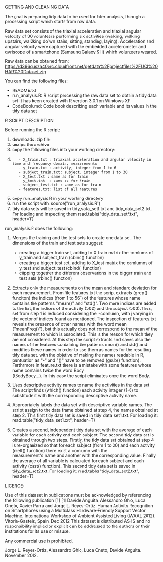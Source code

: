 GETTING AND CLEANING DATA

The goal is preparing tidy data to be used for later analysis, through 
a processing script which starts from row data.

Raw data set consists of the triaxial acceleration and triaxial angular velocity
of 30 volunteers performing six activities (walking, walking upstairs, wal2king do1wn stairs, 
sitting, standing, laying). Acceleration and angular velocity were captured with the embedded
accelerometer and gyriscope of a smartphone (Samsung Galaxy S II) which volunteers weared.

Raw data can be obtained from: 
https://d396qusza40orc.cloudfront.net/getdata%2Fprojectfiles%2FUCI%20HAR%20Dataset.zip 


You can find the following files:
- README.txt
- run_analysis.R: R script processing the raw data set to obtain a tidy data set
                  It has been created with R version 3.0.1 on  Windows XP
- CodeBook.md: Code book describing each variable and its values in the tidy data set








R SCRIPT DESCRIPTION


Before running the R script:

1.   downloads .zip file
2.   unzips the archive
3.   copy the following files into your working directory: 
4.   
          - X_train.txt : triaxial acceleration and angular velocity in time and frequancy domain, measurements
          - y_train.txt : activity, integer from 1 to 6
          - subject_train.txt: subject, integer from 1 to 30
          - X_test.txt : same as for train
          - y_test.txt  : same as for train
          - subject_test.txt : same as for train
          - features.txt: list of all features
          
4.   copy run_analysis.R in your working directory
5.   run the script with:
            source("run_analysis.R")
6.   tidy data sets will be saved in tidy_sata_set1.txt and tidy_data_set2.txt.
     For loading and inspecting them read.table("tidy_data_set*.txt", header=T)

            
            
        

run_analysis.R does the following:

1. Merges the training and the test sets to create one data set.
   The dimensions of the train and test sets suggest:
     - creating a bigger train set, adding to X_train matrix the comlums of y_train and subject_train (cbind() function)
     - creating a bigger test set, adding to X_test matrix the comlumns of y_test and subject_test (cbind() function)
     - clipping together the different observations in the bigger train and test sets (rbind() function)


2. Extracts only the measurements on the mean and standard deviation for each measurement. 
   From file features.txt the script extracts (grep() funciton) the indices (from 1 to 561) of the features whose name 
   contains the patterns "mean()" and "std()". 
   Two more indices are added to the list, the indices of the activity (562) and the subject (563).Thus, set from step 1
   is reduced considering the j-comlumn, with j varying in the vector of indices found as mentioned.
   The inspection of features.txt reveals the presence of other names with the word mean ("meanFreq()"), but this 
   actually does not correspond to the mean of the measurement to which is associated. This is the reason for which they    are not considered.
   At this step the script extracts and saves also the names of the features containing the patterns mean() and std()
   and modifies these names in order to use them as names for the resulting tidy data set. with the objetive of making      the names readable in R, puntuation as "-" and "()" have to be removed (gsub() function).
   Furthrmore in feature.txt there is a mistake with some features whose name contains twice the word Body          
   (tBodyBody...). 
   In this case the script eliminates once the word Body.


3. Uses descriptive activity names to name the activities in the data set
   The script finds (which() function) each activity integer (1-6) to substitude it with the corresponding descriptive      activity name.


4. Appropriately labels the data set with descriptive variable names.
   The script assign to the data frame obtained at step 4, the names obtained at step 2.
   This first tidy data set is saved in tidy_data_set1.txt. 
   For loading it: read.table("tidy_data_set1.txt", header=T)

    
5. Creates a second, independent tidy data set with the average of each variable for each activity and each subject.
   The second tidy data set is obtained through two steps. Firstly, the tidy data set obtained at step 4 is re-organized 
   so that for each subject (from 1 to 30) and each activity (melt() function) there exist a comlumn with the     
   measurement's name and another with the corresponding value. Finally the average of all variable is 
   calculated for each subject and each activity (cast() function).
   This second tidy data set is saved in tidy_data_set2.txt. 
   For loading it: read.table("tidy_data_set2.txt", header=T)



LICENCE:

Use of this dataset in publications must be acknowledged by referencing the following publication [1] 
[1] Davide Anguita, Alessandro Ghio, Luca Oneto, Xavier Parra and Jorge L. Reyes-Ortiz. Human Activity Recognition on Smartphones using a Multiclass 
Hardware-Friendly Support Vector Machine. International Workshop of Ambient Assisted Living (IWAAL 2012). Vitoria-Gasteiz, Spain. Dec 2012
This dataset is distributed AS-IS and no responsibility implied or explicit can be addressed to the authors or their institutions for its use or misuse. 

Any commercial use is prohibited.

Jorge L. Reyes-Ortiz, Alessandro Ghio, Luca Oneto, Davide Anguita. November 2012.
     
